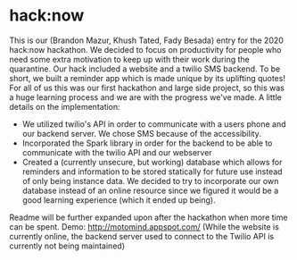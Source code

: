 # hack:now
This is our (Brandon Mazur, Khush Tated, Fady Besada) entry for the 2020 hack:now hackathon. We decided to focus on productivity for people who need some extra motivation to keep up with their work during the quarantine. Our hack included a website and a twilio SMS backend. To be short, we built a reminder app which is made unique by its uplifting quotes! For all of us this was our first hackathon and large side project, so this was a huge learning process and we are with the progress we've made. A little details on the implementation:

- We utilized twilio's API in order to communicate with a users phone and our backend server. We chose SMS because of the accessibility.
- Incorporated the Spark library in order for the backend to be able to communicate with the twilio API and our webserver
- Created a (currently unsecure, but working) database which allows for reminders and information to be stored statically for future use instead of only being instance data. We decided to try to incorporate our own database instead of an online resource since we figured it would be a good learning experience (which it ended up being).

Readme will be further expanded upon after the hackathon when more time can be spent.
Demo: http://motomind.appspot.com/ (While the website is currently online, the backend server used to connect to the Twilio API is currently not being maintained)
